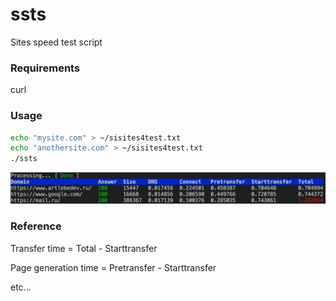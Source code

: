 # ssts
Sites speed test script

### Requirements
curl

### Usage
```bash
echo "mysite.com" > ~/sisites4test.txt
echo "anothersite.com" > ~/sisites4test.txt
./ssts
```
![example](example.png)

### Reference

Transfer time = Total - Starttransfer

Page generation time = Pretransfer - Starttransfer

etc...
